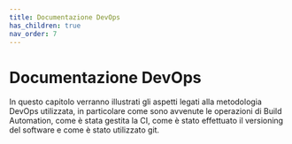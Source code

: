 ```yaml
---
title: Documentazione DevOps
has_children: true
nav_order: 7
---
```


# Documentazione DevOps
In questo capitolo verranno illustrati gli aspetti legati alla metodologia DevOps utilizzata, in particolare come sono avvenute le operazioni di Build Automation, come è stata gestita la CI, come è stato effettuato il versioning del software e come è stato utilizzato git.